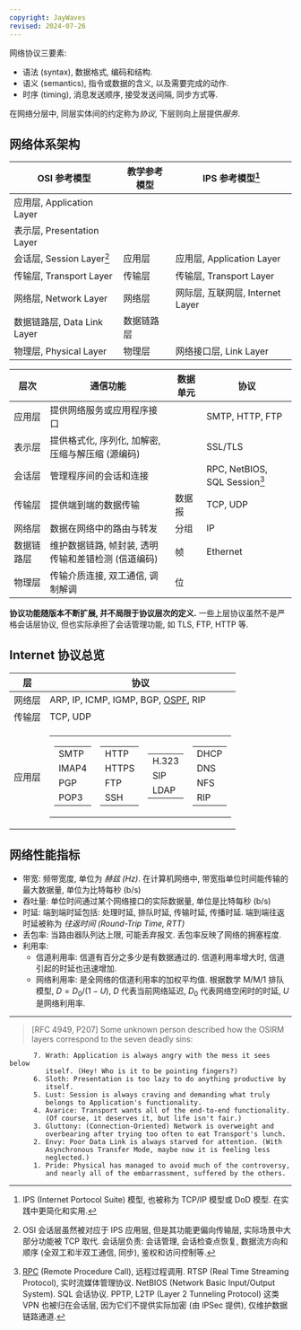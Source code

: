 ```yaml
---
copyright: JayWaves
revised: 2024-07-26
---
```


网络协议三要素:
- 语法 (syntax), 数据格式, 编码和结构. 
- 语义 (semantics), 指令或数据的含义, 以及需要完成的动作.
- 时序 (timing), 消息发送顺序, 接受发送间隔, 同步方式等.

在网络分层中, 同层实体间的约定称为*协议*, 下层则向上层提供*服务*.

## 网络体系架构

| OSI 参考模型 | 教学参考模型 | IPS 参考模型[^1] |
| ---------------- | ------------ | ------------------- | 
| 应用层, Application Layer           |              |                     |          
| 表示层, Presentation Layer           |              |                     |          
| 会话层, Session Layer[^2]           | 应用层       | 应用层, Application Layer          |      
| 传输层, Transport Layer           | 传输层       | 传输层, Transport Layer      | 
| 网络层, Network Layer           | 网络层       | 网际层, 互联网层, Internet Layer                   | 
| 数据链路层, Data Link Layer       | 数据链路层   |           | 
| 物理层, Physical Layer           | 物理层       | 网络接口层, Link Layer          | 

[^2]: OSI 会话层虽然被对应于 IPS 应用层, 但是其功能更偏向传输层, 实际场景中大部分功能被 TCP 取代. 会话层负责: 会话管理, 会话检查点恢复, 数据流方向和顺序 (全双工和半双工通信, 同步), 鉴权和访问控制等.

| 层次       | 通信功能                                          | 数据单元 | 协议 |
| ---------- | ------------------------------------------------- | -------- | ---- |
| 应用层     | 提供网络服务或应用程序接口                        |          | SMTP, HTTP, FTP     |
| 表示层     | 提供格式化, 序列化, 加解密, 压缩与解压缩 (源编码) |          | SSL/TLS     |
| 会话层     | 管理程序间的会话和连接                            |          |  RPC, NetBIOS, SQL Session[^3]     |
| 传输层     | 提供端到端的数据传输                              | 数据报   | TCP, UDP     |
| 网络层     | 数据在网络中的路由与转发                          | 分组     | IP      |
| 数据链路层 | 维护数据链路, 帧封装, 透明传输和差错检测 (信道编码)         | 帧       |  Ethernet    |
| 物理层     | 传输介质连接, 双工通信, 调制解调                           | 位       |      |

**协议功能随版本不断扩展, 并不局限于协议层次的定义.** 一些上层协议虽然不是严格会话层协议, 但也实际承担了会话管理功能, 如 TLS, FTP, HTTP 等.

[^1]: IPS (Internet Portocol Suite) 模型, 也被称为 TCP/IP 模型或 DoD 模型. 在实践中更简化和实用.

[^3]: [RPC](System/IPC/RPC.md) (Remote Procedure Call), 远程过程调用. RTSP (Real Time Streaming Protocol), 实时流媒体管理协议. NetBIOS (Network Basic Input/Output System). SQL 会话协议. PPTP, L2TP (Layer 2 Tunneling Protocol) 这类 VPN 也被归在会话层, 因为它们不提供实际加密 (由 IPSec 提供), 仅维护数据链路通道. 

## Internet 协议总览

| 层     | 协议                           |
| ------ | ------------------------------ |
| 网络层 | ARP, IP, ICMP, IGMP, BGP, [OSPF](网络层/OSPF.md), RIP |
| 传输层 | TCP, UDP                       |
| 应用层 |           <table> <tr><td><table><tr> <td>SMTP</td></tr> <tr> <td>IMAP4</td> </tr> <tr> <td>PGP</td> </tr><tr> <td>POP3</td> </tr></table></td><td><table> <tr> <td>HTTP</td> </tr> <tr> <td>HTTPS</td> </tr> <tr> <td>FTP</td> </tr>  <tr> <td>SSH</td> </tr></table></td><td> <table><tr><td>H.323</td></tr><tr><td>SIP</td><tr><td>LDAP</td></tr></table></td><td><table><tr><td>DHCP</td></tr><tr><td>DNS</td><tr><td>NFS</td></tr><tr><td>RIP</td></tr></table></td></tr></table>                     |

## 网络性能指标

- 带宽: 频带宽度, 单位为 *赫兹 (Hz)*. 在计算机网络中, 带宽指单位时间能传输的最大数据量, 单位为比特每秒 (b/s)
- 吞吐量: 单位时间通过某个网络接口的实际数据量, 单位是比特每秒 (b/s)
- 时延: 端到端时延包括: 处理时延, 排队时延, 传输时延, 传播时延. 端到端往返时延被称为 *往返时间 (Round-Trip Time, RTT)*
- 丢包率: 当路由器队列达上限, 可能丢弃报文. 丢包率反映了网络的拥塞程度.
- 利用率:
	- 信道利用率: 信道有百分之多少是有数据通过的. 信道利用率增大时, 信道引起的时延也迅速增加.
	- 网络利用率: 是全网络的信道利用率的加权平均值. 根据数学 M/M/1 排队模型, $D=D_{0}/(1-U)$, $D$ 代表当前网络延迟, $D_{0}$ 代表网络空闲时的时延, $U$ 是网络利用率.

***

> [RFC 4949, P207] Some unknown person described how the OSIRM layers correspond to the seven deadly sins:
```
      7. Wrath: Application is always angry with the mess it sees below
         itself. (Hey! Who is it to be pointing fingers?)
      6. Sloth: Presentation is too lazy to do anything productive by
         itself.
      5. Lust: Session is always craving and demanding what truly
         belongs to Application's functionality.
      4. Avarice: Transport wants all of the end-to-end functionality.
         (Of course, it deserves it, but life isn't fair.)
      3. Gluttony: (Connection-Oriented) Network is overweight and
         overbearing after trying too often to eat Transport's lunch.
      2. Envy: Poor Data Link is always starved for attention. (With
         Asynchronous Transfer Mode, maybe now it is feeling less
         neglected.)
      1. Pride: Physical has managed to avoid much of the controversy,
         and nearly all of the embarrassment, suffered by the others.
```